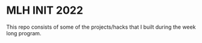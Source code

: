 # MLH INIT 2022

This repo consists of some of the projects/hacks that I built during the week long program.
